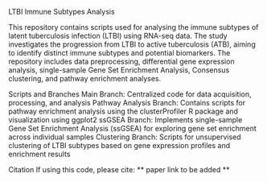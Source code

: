 LTBI Immune Subtypes Analysis

This repository contains scripts used for analysing the immune subtypes of latent tuberculosis infection (LTBI) using RNA-seq data. The study investigates the progression from LTBI to active tuberculosis (ATB), aiming to identify distinct immune subtypes and potential biomarkers. The repository includes data preprocessing, differential gene expression analysis,  single-sample Gene Set Enrichment Analysis, Consensus clustering, and pathway enrichment analyses.

Scripts and Branches
Main Branch: Centralized code for data acquisition, processing, and analysis
Pathway Analysis Branch: Contains scripts for pathway enrichment analysis using the clusterProfiler R package and visualization using ggplot2
ssGSEA Branch: Implements single-sample Gene Set Enrichment Analysis (ssGSEA) for exploring gene set enrichment across individual samples
Clustering Branch: Scripts for unsupervised clustering of LTBI subtypes based on gene expression profiles and enrichment results

Citation
If using this code, please cite:
** paper link to be added **
